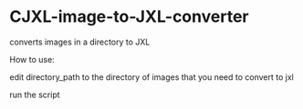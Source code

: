 # CJXL-image-to-JXL-converter
converts images in a directory to JXL

How to use:

edit directory_path to the directory of images that you need to convert to jxl

run the script
